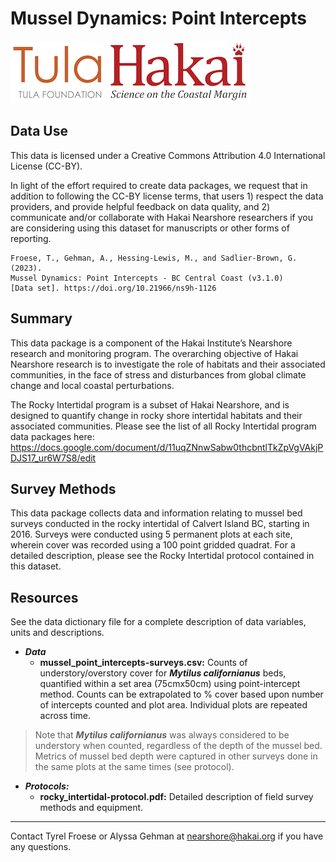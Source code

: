 # Mussel Dynamics: Point Intercepts

<div float="left">
<img src=docs/logos/tula-logo.png />
<img src=docs/logos/hakai-logo.png />
</div>

## Data Use

This data is licensed under a Creative Commons Attribution 4.0 International License (CC-BY).

In light of the effort required to create data packages, we request that in addition to following the CC-BY license terms, that users 1) respect the data providers, and provide helpful feedback on data quality, and 2) communicate and/or collaborate with Hakai Nearshore researchers if you are considering using this dataset for manuscripts or other forms of reporting.

```
Froese, T., Gehman, A., Hessing-Lewis, M., and Sadlier-Brown, G. (2023). 
Mussel Dynamics: Point Intercepts - BC Central Coast (v3.1.0) 
[Data set]. https://doi.org/10.21966/ns9h-1126
```

## Summary

This data package is a component of the Hakai Institute’s Nearshore research and monitoring program. The overarching objective of Hakai Nearshore research is to investigate the role of habitats and their associated communities, in the face of stress and disturbances from global climate change and local coastal perturbations. 

The Rocky Intertidal program is a subset of Hakai Nearshore, and is designed to quantify change in rocky shore intertidal habitats and their associated communities. Please see the list of all Rocky Intertidal program data packages here: 
https://docs.google.com/document/d/11uqZNnwSabw0thcbntlTkZpVgVAkjPDJS17_ur6W7S8/edit

## Survey Methods

This data package collects data and information relating to mussel bed
surveys conducted in the rocky intertidal of Calvert Island BC, starting in 2016. Surveys were conducted using 5 permanent plots at each site, wherein cover was recorded using a 100 point gridded quadrat. For a detailed description, please see the Rocky Intertidal protocol contained in this dataset.

## Resources

See the data dictionary file for a complete description of data variables, units and descriptions.

- ***Data*** 
	- **mussel_point_intercepts-surveys.csv:** Counts of understory/overstory cover for ***Mytilus californianus*** beds, quantified within a set area (75cmx50cm) using point-intercept method. Counts can be extrapolated to % cover based upon number of intercepts counted and plot area. Individual plots are repeated across time.

> Note that ***Mytilus californianus*** was always considered to be
> understory when counted, regardless of the depth of the mussel bed. 
> Metrics of mussel bed depth were captured in other surveys done in 
> the same plots at the same times (see protocol).

- ***Protocols:***
	- **rocky_intertidal-protocol.pdf:** Detailed description of field survey methods and equipment. 
	
---
Contact Tyrel Froese or Alyssa Gehman at nearshore@hakai.org if you have any 
questions.